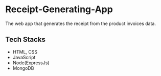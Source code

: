 # Receipt-Generating-App

The web app that generates the receipt from the product invoices data.

## Tech Stacks
 - HTML, CSS
 - JavaScript
 - Node(ExpressJs)
 - MongoDB
